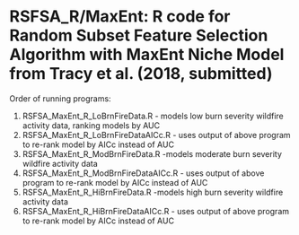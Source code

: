 # RSFSA_R/MaxEnt: R code for Random Subset Feature Selection Algorithm with MaxEnt Niche Model from Tracy et al. (2018, submitted)

Order of running programs:

1) RSFSA_MaxEnt_R_LoBrnFireData.R - models low burn severity wildfire activity data, ranking models by AUC
2) RSFSA_MaxEnt_R_LoBrnFireDataAICc.R - uses output of above program to re-rank model by AICc instead of AUC
3) RSFSA_MaxEnt_R_ModBrnFireData.R -models moderate burn severity wildfire activity data
4) RSFSA_MaxEnt_R_ModBrnFireDataAICc.R - uses output of above program to re-rank model by AICc instead of AUC
5) RSFSA_MaxEnt_R_HiBrnFireData.R -models high burn severity wildfire activity data
6) RSFSA_MaxEnt_R_HiBrnFireDataAICc.R - uses output of above program to re-rank model by AICc instead of AUC

